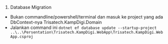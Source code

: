 1. Database Migration
- Bukan commandline/powershell/terminal dan masuk ke project yang ada DbContext-nya Trisatech.KampDigi.Domain
- Jalankan command ini `dotnet ef database update --startup-project ..\..\Persentation\Trisatech.KampDigi.WebApp\Trisatech.KampDigi.WebApp.csproj`
